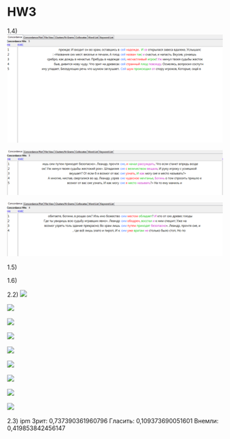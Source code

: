 # HW3

1.4)
![](Снимок1.PNG)

![](Снимок2.PNG)

![](Снимок3.PNG)

1.5)

1.6)

2.2)
![](2.2.1.гугл)

![](2.2.2.гугл)

![](2.2.3.гугл)

![](2.2.1.нкря)

![](2.2.2.нкря)

![](2.2.3.нкря)

![](2.2.4.нкря)

![](2.2.5.нкря)

![](2.2.6.нкря)

2.3)
ipm
Зрит: 0,737390361960796
Гласить: 0,109373690051601
Внемли: 0,419853842456147
